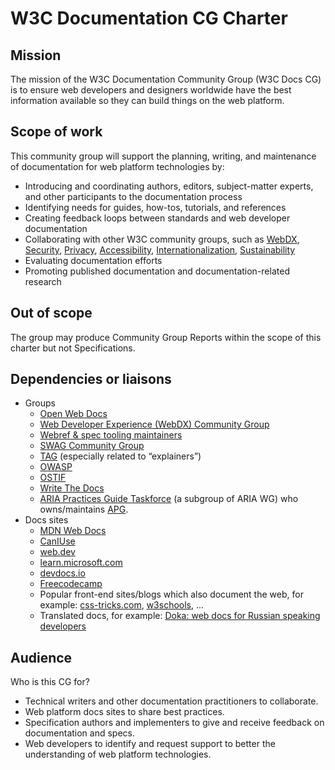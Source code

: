 # W3C Documentation CG Charter

## Mission

The mission of the W3C Documentation Community Group (W3C Docs CG) is to ensure web developers and designers worldwide have the best information available so they can build things on the web platform.

## Scope of work

This community group will support the planning, writing, and maintenance of documentation for web platform technologies by:

- Introducing and coordinating authors, editors, subject-matter experts, and other participants to the documentation process
- Identifying needs for guides, how-tos, tutorials, and references
- Creating feedback loops between standards and web developer documentation
- Collaborating with other W3C community groups, such as [WebDX](https://www.w3.org/community/webdx/), [Security](https://www.w3.org/mission/security/), [Privacy](https://www.w3.org/mission/privacy/), [Accessibility](https://www.w3.org/mission/accessibility/), [Internationalization](https://www.w3.org/mission/internationalization/), [Sustainability](https://www.w3.org/community/sustyweb/)
- Evaluating documentation efforts
- Promoting published documentation and documentation-related research

## Out of scope

The group may produce Community Group Reports within the scope of this charter but not Specifications.

## Dependencies or liaisons

- Groups
  - [Open Web Docs](https://openwebdocs.org)
  - [Web Developer Experience (WebDX) Community Group](https://www.w3.org/community/webdx/)
  - [Webref & spec tooling maintainers](https://www.w3.org/community/speced-cg/)
  - [SWAG Community Group](https://www.w3.org/community/swag/)
  - [TAG](https://www.w3.org/2001/tag/) (especially related to “explainers”)
  - [OWASP](https://owasp.org)
  - [OSTIF](https://ostif.org/)
  - [Write The Docs](https://www.writethedocs.org)
  - [ARIA Practices Guide Taskforce](https://www.w3.org/WAI/about/groups/task-forces/practices/) (a subgroup of ARIA WG) who owns/maintains [APG](https://www.w3.org/WAI/ARIA/apg/).
- Docs sites
  - [MDN Web Docs](https://developer.mozilla.org)
  - [CanIUse](https://caniuse.com)
  - [web.dev](https://web.dev)
  - [learn.microsoft.com](https://learn.microsoft.com)
  - [devdocs.io](https://devdocs.io)
  - [Freecodecamp](https://www.freecodecamp.org)
  - Popular front-end sites/blogs which also document the web, for example: [css-tricks.com](https://css-tricks.com/almanac/pseudo-selectors/), [w3schools](https://www.w3schools.com), ...
  - Translated docs, for example: [Doka: web docs for Russian speaking developers](https://doka.guide/)

## Audience

Who is this CG for?

- Technical writers and other documentation practitioners to collaborate.
- Web platform docs sites to share best practices.
- Specification authors and implementers to give and receive feedback on documentation and specs.
- Web developers to identify and request support to better the understanding of web platform technologies.
